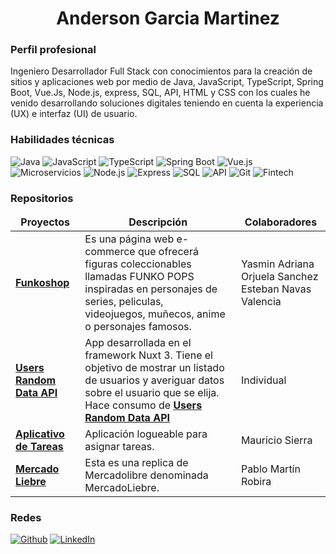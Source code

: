 <h1 align="center"> Anderson Garcia Martinez </h1>

<h3> Perfil profesional </h3>

<p> Ingeniero Desarrollador Full Stack con conocimientos para la creación de sitios y aplicaciones web por medio de Java, JavaScript, TypeScript, Spring Boot, Vue.Js, Node.js, express, SQL, API, HTML y CSS con los cuales he venido desarrollando soluciones digitales teniendo en cuenta la experiencia (UX) e interfaz (UI) de usuario. </p>

<h3> Habilidades técnicas </h3>
<p>
  <img alt="Java" src="https://img.shields.io/badge/-Java-red?style=flat-square&logo=java&logoColor=white" />
  <img alt="JavaScript" src="https://img.shields.io/badge/-JavaScript-F7DF1E?style=flat-square&logo=javascript&logoColor=black" />
  <img alt="TypeScript" src="https://img.shields.io/badge/-TypeScript-007ACC?style=flat-square&logo=typescript&logoColor=white" />
  <img alt="Spring Boot" src="https://img.shields.io/badge/-Spring_Boot-6DB33F?style=flat-square&logo=spring-boot&logoColor=white" />
  <img alt="Vue.js" src="https://img.shields.io/badge/-Vue.js-4FC08D?style=flat-square&logo=vue.js&logoColor=white" />
  <img alt="Microservicios" src="https://img.shields.io/badge/-Microservicios-007396?style=flat-square&logo=microservices&logoColor=white" />
  <img alt="Node.js" src="https://img.shields.io/badge/-Node.js-43853d?style=flat-square&logo=Node.js&logoColor=white" />
  <img alt="Express" src="https://img.shields.io/badge/-Express-000000?style=flat-square&logo=express&logoColor=white" />
  <img alt="SQL" src="https://img.shields.io/badge/-SQL-4479A1?style=flat-square&logo=sql&logoColor=white" />
  <img alt="API" src="https://img.shields.io/badge/-API-2F77B5?style=flat-square&logo=api&logoColor=white" />
  <img alt="Git" src="https://img.shields.io/badge/-Git-F05032?style=flat-square&logo=git&logoColor=white" />
  <img alt="Fintech" src="https://img.shields.io/badge/-Fintech-35A7FF?style=flat-square&logo=fintech&logoColor=white" />
</p>

<h3>Repositorios</h3>
<table>
  <thead align="center">
    <tr border: none;>
      <td><b> Proyectos </b></td>
      <td><b> Descripción </b></td>
      <td><b> Colaboradores </b></td>
    </tr>
  </thead>
  <tbody>
    <tr>
      <td><a href="https://github.com/angarciamaing/grupo_9_proyectoIntegrador.git"><b>Funkoshop</b></a></td>
      <td> Es una página web e-commerce que ofrecerá figuras coleccionables <br> llamadas FUNKO POPS inspiradas en personajes de series, peliculas, <br>                videojuegos, muñecos, anime o personajes famosos. </td>
      <td> Yasmin Adriana Orjuela Sanchez <br> Esteban Navas Valencia </td>
    </tr>
    <tr>
      <td><a href="https://github.com/angarciama/users-random-data-api.git"><b>Users Random Data API</b></a></td>
      <td> App desarrollada en el framework Nuxt 3. Tiene el objetivo de mostrar un listado de usuarios y averiguar datos sobre el usuario que  se elija. Hace consumo de <a href="https://random-data-api.com/documentation"><b>Users Random Data API</b></a>
      </td>
      <td> Individual </td>
    </tr>
	  <tr>
      <td><a href="https://github.com/angarciamaing/aplicativoDeTareas.git"><b>Aplicativo de Tareas</b></a></td>
      <td> Aplicación logueable para asignar tareas. </td>
      <td> Mauricio Sierra </td>
    </tr>
    <tr>
      <td><a href="https://github.com/angarciamaing/mercadoLiebre_angarciamaing.git"><b>Mercado Liebre</b></a></td>
      <td> Esta es una replica de Mercadolibre denominada MercadoLiebre. </td>
      <td> Pablo Martín Robira </td>
    </tr>
  </tbody>
</table>

<h3>Redes</h3>
<p>
<a href="https://github.com/angarciama" target="_blank"><img alt="Github" src="https://img.shields.io/badge/GitHub-%2312100E.svg?&style=for-the-badge&logo=Github&logoColor=white" /></a> 
<a href="https://www.linkedin.com/in/anderson-garcia-martinez" target="_blank"><img alt="LinkedIn" src="https://img.shields.io/badge/linkedin-%230077B5.svg?&style=for-the-badge&logo=linkedin&logoColor=white" /></a> 
</p>
